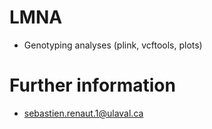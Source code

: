 # LMNA
  * Genotyping analyses (plink, vcftools, plots)



# Further information
  * sebastien.renaut.1@ulaval.ca
